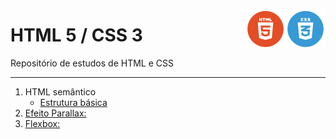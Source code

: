 <img src="imagens/logo-css.webp" width="64" align="right"><img src="imagens/logo-html.png" width="64" align="right">
<h1>HTML 5 / CSS 3</h1>


Repositório de estudos de HTML e CSS
<hr>


<ol>

  <li>
    HTML semântico
    <ul>
      <li><a href="estrutura-semantica.pdf">Estrutura básica</li>
    </ul>
  </li>
  
  
  <li>
  <a href="/efeito parallax/index.html">Efeito Parallax:</a>
  </li>
  
  <li>
  <a href="/flexbox/index.html">Flexbox:</a>
  </li>
  
</ol>
